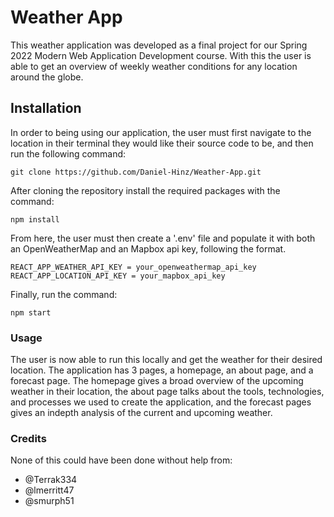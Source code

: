# Weather App
This weather application was developed as a final project for our Spring 2022 Modern Web Application Development course. With this the user is able to get an overview of weekly weather conditions for any location around the globe. 

## Installation
In order to being using our application, the user must first navigate to the location in their terminal they would like their source code to be, and then run the following command:

`git clone https://github.com/Daniel-Hinz/Weather-App.git`

After cloning the repository install the required packages with the command:
 
`npm install`

From here, the user must then create a '.env' file and populate it with both an OpenWeatherMap and an Mapbox api key, following the format.

`REACT_APP_WEATHER_API_KEY = your_openweathermap_api_key
REACT_APP_LOCATION_API_KEY = your_mapbox_api_key`

Finally, run the command:

`npm start`

### Usage
The user is now able to run this locally and get the weather for their desired location. The application has 3 pages, a homepage, an about page, and a forecast page. The homepage gives a broad overview of the upcoming weather in their location, the about page talks about the tools, technologies, and processes we used to create the application, and the forecast pages gives an indepth analysis of the current and upcoming weather.

### Credits
None of this could have been done without help from:

- @Terrak334
- @lmerritt47
- @smurph51
